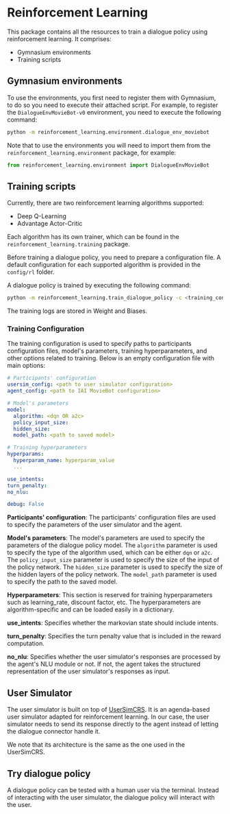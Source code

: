 # Reinforcement Learning

This package contains all the resources to train a dialogue policy using reinforcement learning. It comprises:

  * Gymnasium environments
  * Training scripts

## Gymnasium environments

To use the environments, you first need to register them with Gymnasium, to do so you need to execute their attached script.
For example, to register the `DialogueEnvMovieBot-v0` environment, you need to execute the following command:

```bash
python -m reinforcement_learning.environment.dialogue_env_moviebot
```

Note that to use the environments you will need to import them from the `reinforcement_learning.environment` package, for example:

```python
from reinforcement_learning.environment import DialogueEnvMovieBot
```

## Training scripts

Currently, there are two reinforcement learning algorithms supported:

  * Deep Q-Learning
  * Advantage Actor-Critic

Each algorithm has its own trainer, which can be found in the `reinforcement_learning.training` package.

Before training a dialogue policy, you need to prepare a configuration file.
A default configuration for each supported algorithm is provided in the `config/rl` folder.

A dialogue policy is trained by executing the following command:

```bash
python -m reinforcement_learning.train_dialogue_policy -c <training_configuration>
```

The training logs are stored in Weight and Biases.

### Training Configuration

<!-- TODO: Add base configuration -->

The training configuration is used to specify paths to participants configuration files, model's parameters, training hyperparameters, and other options related to training. Below is an empty configuration file with main options:

```yaml
# Participants' configuration
usersim_config: <path to user simulator configuration>
agent_config: <path to IAI MovieBot configuration>

# Model's parameters
model:
  algorithm: <dqn OR a2c>
  policy_input_size: 
  hidden_size: 
  model_path: <path to saved model>

# Training hyperparameters
hyperparams:
  hyperparam_name: hyperparam_value
  ...

use_intents: 
turn_penalty: 
no_nlu: 

debug: False
```

**Participants' configuration**: The participants' configuration files are used to specify the parameters of the user simulator and the agent.

**Model's parameters**: The model's parameters are used to specify the parameters of the dialogue policy model. The `algorithm` parameter is used to specify the type of the algorithm used, which can be either `dqn` or `a2c`. The `policy_input_size` parameter is used to specify the size of the input of the policy network. The `hidden_size` parameter is used to specify the size of the hidden layers of the policy network. The `model_path` parameter is used to specify the path to the saved model.

**Hyperparameters**: This section is reserved for training hyperparameters such as learning_rate, discount factor, etc. The hyperparameters are algorithm-specific and can be loaded easily in a dictionary.

**use_intents**: Specifies whether the markovian state should include intents.

**turn_penalty**: Specifies the turn penalty value that is included in the reward computation.

**no_nlu**: Specifies whether the user simulator's responses are processed by the agent's NLU module or not. If not, the agent takes the structured representation of the user simulator's responses as input.

## User Simulator

The user simulator is built on top of [UserSimCRS](https://github.com/iai-group/UserSimCRS/tree/main).
It is an agenda-based user simulator adapted for reinforcement learning.
In our case, the user simulator needs to send its response directly to the agent instead of letting the dialogue connector handle it.

We note that its architecture is the same as the one used in the UserSimCRS.

## Try dialogue policy

A dialogue policy can be tested with a human user via the terminal. Instead of interacting with the user simulator, the dialogue policy will interact with the user.
